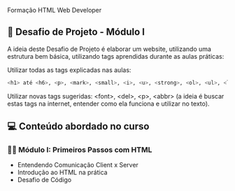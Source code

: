Formação HTML Web Developer

## 🥇 Desafio de Projeto - Módulo I

A ideia deste Desafio de Projeto é elaborar um website, utilizando uma estrutura bem básica, utilizando tags aprendidas durante as aulas práticas:
 
Utilizar todas as tags explicadas nas aulas: 

```bash
<h1> até <h6>, <p>, <mark>, <small>, <i>, <u>, <strong>, <ol>, <ul>, <li>, <a>, <hr>, <sub>, <sup>, <blockquote>;
```

Utilizar novas tags sugeridas:  &lt;font&gt;, &lt;del&gt;, &lt;p&gt;, &lt;abbr&gt; (a ideia é buscar estas tags na internet, entender como ela funciona e utilizar no texto).

## 💻 Conteúdo abordado no curso

### 👨‍💻 Módulo I: Primeiros Passos com HTML

- Entendendo Comunicação Client x Server
- Introdução ao HTML na prática
- Desafio de Código
